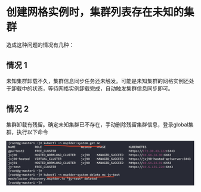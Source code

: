 # 创建网格实例时，集群列表存在未知的集群

造成这种问题的情况有几种：

## 情况 1

未知集群卸载不久，集群信息同步任务还未触发。可能是未知集群的网格实例还处于卸载中的状态，等待网格实例卸载完成，自动触发集群信息同步即可。

## 情况 2

集群卸载有残留。确定未知集群已不存在，手动删除残留集群信息，登录global集群，执行以下命令

![内存占用查看](./images/mc-delete-01.png)
